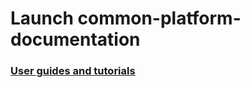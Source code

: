 # Launch common-platform-documentation


### [User guides and tutorials](./platform/cli/usage-guides/new-service/java/aws/README.md)